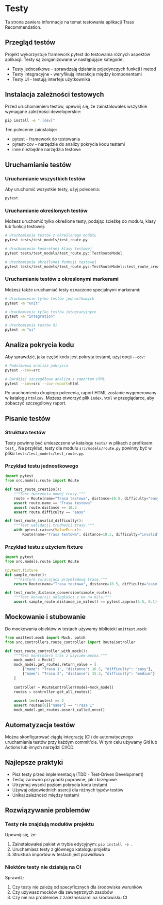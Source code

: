 # Testy

Ta strona zawiera informacje na temat testowania aplikacji Trass Recommendation.

## Przegląd testów

Projekt wykorzystuje framework pytest do testowania różnych aspektów aplikacji. Testy są zorganizowane w następujące kategorie:
- Testy jednostkowe - sprawdzają działanie pojedynczych funkcji i metod
- Testy integracyjne - weryfikują interakcje między komponentami
- Testy UI - testują interfejs użytkownika

## Instalacja zależności testowych

Przed uruchomieniem testów, upewnij się, że zainstalowałeś wszystkie wymagane zależności deweloperskie:

```bash
pip install -e ".[dev]"
```

Ten polecenie zainstaluje:
- pytest - framework do testowania
- pytest-cov - narzędzie do analizy pokrycia kodu testami
- inne niezbędne narzędzia testowe

## Uruchamianie testów

### Uruchamianie wszystkich testów

Aby uruchomić wszystkie testy, użyj polecenia:

```bash
pytest
```

### Uruchamianie określonych testów

Możesz uruchomić tylko określone testy, podając ścieżkę do modułu, klasy lub funkcji testowej:

```bash
# Uruchomienie testów z określonego modułu
pytest tests/test_models/test_route.py

# Uruchomienie konkretnej klasy testowej
pytest tests/test_models/test_route.py::TestRouteModel

# Uruchomienie określonej funkcji testowej
pytest tests/test_models/test_route.py::TestRouteModel::test_route_creation
```

### Uruchamianie testów z określonymi markerami

Możesz także uruchamiać testy oznaczone specjalnymi markerami:

```bash
# Uruchomienie tylko testów jednostkowych
pytest -m "unit"

# Uruchomienie tylko testów integracyjnych
pytest -m "integration"

# Uruchomienie testów UI
pytest -m "ui"
```

## Analiza pokrycia kodu

Aby sprawdzić, jaka część kodu jest pokryta testami, użyj opcji `--cov`:

```bash
# Podstawowa analiza pokrycia
pytest --cov=src

# Bardziej szczegółowa analiza z raportem HTML
pytest --cov=src --cov-report=html
```

Po uruchomieniu drugiego polecenia, raport HTML zostanie wygenerowany w katalogu `htmlcov`. Możesz otworzyć plik `index.html` w przeglądarce, aby zobaczyć szczegółowy raport.

## Pisanie testów

### Struktura testów

Testy powinny być umieszczone w katalogu `tests/` w plikach z prefiksem `test_`. Na przykład, testy dla modułu `src/models/route.py` powinny być w pliku `tests/test_models/test_route.py`.

### Przykład testu jednostkowego

```python
import pytest
from src.models.route import Route

def test_route_creation():
    """Test tworzenia nowej trasy."""
    route = Route(name="Trasa testowa", distance=10.5, difficulty="easy")
    assert route.name == "Trasa testowa"
    assert route.distance == 10.5
    assert route.difficulty == "easy"

def test_route_invalid_difficulty():
    """Test walidacji trudności trasy."""
    with pytest.raises(ValueError):
        Route(name="Trasa testowa", distance=10.5, difficulty="invalid")
```

### Przykład testu z użyciem fixture

```python
import pytest
from src.models.route import Route

@pytest.fixture
def sample_route():
    """Fixture zwracająca przykładową trasę."""
    return Route(name="Trasa testowa", distance=10.5, difficulty="easy")

def test_route_distance_conversion(sample_route):
    """Test konwersji odległości z km na mile."""
    assert sample_route.distance_in_miles() == pytest.approx(6.5, 0.1)
```

## Mockowanie i stubowanie

Do mockowania obiektów w testach używamy biblioteki `unittest.mock`:

```python
from unittest.mock import Mock, patch
from src.controllers.route_controller import RouteController

def test_route_controller_with_mock():
    """Test kontrolera tras z użyciem mocka."""
    mock_model = Mock()
    mock_model.get_routes.return_value = [
        {"name": "Trasa 1", "distance": 10.5, "difficulty": "easy"},
        {"name": "Trasa 2", "distance": 15.2, "difficulty": "medium"}
    ]
    
    controller = RouteController(model=mock_model)
    routes = controller.get_all_routes()
    
    assert len(routes) == 2
    assert routes[0]["name"] == "Trasa 1"
    mock_model.get_routes.assert_called_once()
```

## Automatyzacja testów

Można skonfigurować ciągłą integrację (CI) do automatycznego uruchamiania testów przy każdym commit'cie. W tym celu używamy GitHub Actions lub innych narzędzi CI/CD.

## Najlepsze praktyki

- Pisz testy przed implementacją (TDD - Test-Driven Development)
- Testuj zarówno przypadki poprawne, jak i brzegowe
- Utrzymuj wysoki poziom pokrycia kodu testami
- Używaj odpowiednich asercji dla różnych typów testów
- Unikaj zależności między testami

## Rozwiązywanie problemów

### Testy nie znajdują modułów projektu

Upewnij się, że:
1. Zainstalowałeś pakiet w trybie edycyjnym: `pip install -e .`
2. Uruchamiasz testy z głównego katalogu projektu
3. Struktura importów w testach jest prawidłowa

### Niektóre testy nie działają na CI

Sprawdź:
1. Czy testy nie zależą od specyficznych dla środowiska warunków
2. Czy używasz mocków dla zewnętrznych zasobów
3. Czy nie ma problemów z zależnościami na środowisku CI 